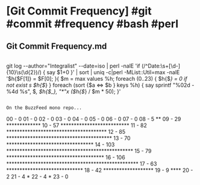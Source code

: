 # [Git Commit Frequency] #git #commit #frequency #bash #perl

## Git Commit Frequency.md

```markdown
```
git log --author="Integralist" --date=iso | perl -nalE 'if (/^Date:\s+[\d-]{10}\s(\d{2})/) { say $1+0 }' | sort | uniq -c|perl -MList::Util=max -nalE '$h{$F[1]} = $F[0]; }{ $m = max values %h; foreach (0..23) { $h{$_} = 0 if not exist
s $h{$_} } foreach (sort {$a <=> $b } keys %h) { say sprintf "%02d - %4d %s", $_, $h{$_}, "*"x ($h{$_} / $m * 50); }'
```

On the BuzzFeed mono repo...

```
00 -    0
01 -    0
02 -    0
03 -    0
04 -    0
05 -    0
06 -    0
07 -    0
08 -    5 **
09 -   29 *************
10 -   57 **************************
11 -   82 **************************************
12 -   85 ****************************************
13 -   70 *********************************
14 -  103 ************************************************
15 -   79 *************************************
16 -  106 **************************************************
17 -   63 *****************************
18 -   42 *******************
19 -    9 ****
20 -    2
21 -    4 *
22 -    4 *
23 -    0
```
```

